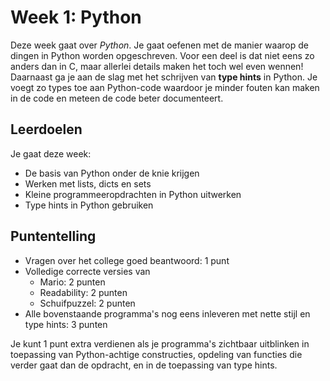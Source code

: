 # Week 1: Python

Deze week gaat over *Python*. Je gaat oefenen met de manier waarop de dingen in Python worden opgeschreven. Voor een deel is dat niet eens zo anders dan in C, maar allerlei details maken het toch wel even wennen! Daarnaast ga je aan de slag met het schrijven van **type hints** in Python. Je voegt zo types toe aan Python-code waardoor je minder fouten kan maken in de code en meteen de code beter documenteert.

## Leerdoelen

Je gaat deze week:

- De basis van Python onder de knie krijgen
- Werken met lists, dicts en sets
- Kleine programmeeropdrachten in Python uitwerken
- Type hints in Python gebruiken

## Puntentelling

- Vragen over het college goed beantwoord: 1 punt
- Volledige correcte versies van
    - Mario: 2 punten
    - Readability: 2 punten
    - Schuifpuzzel: 2 punten
- Alle bovenstaande programma's nog eens inleveren met nette stijl en type hints: 3 punten

Je kunt 1 punt extra verdienen als je programma's zichtbaar uitblinken in toepassing van Python-achtige constructies, opdeling van functies die verder gaat dan de opdracht, en in de toepassing van type hints.
